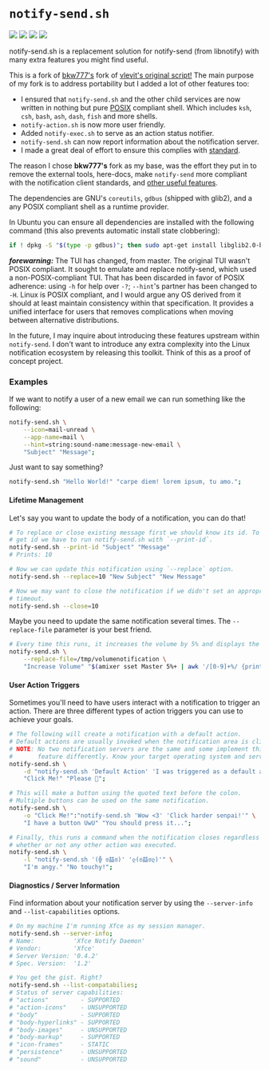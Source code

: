 # `notify-send.sh`
[![](https://img.shields.io/badge/version-SemVer-informational)](https://semver.org/)
[![](https://img.shields.io/badge/shell-POSIX-informational)](https://pubs.opengroup.org/onlinepubs/9699919799)
[![](https://img.shields.io/badge/linter-ShellCheck-informational)](https://github.com/koalaman/shellcheck)
![](https://img.shields.io/badge/build-untested-important)

notify-send.sh is a replacement solution for notify-send (from
libnotify) with many extra features you might find useful.

This is a fork of [bkw777's][bkw777] fork of [vlevit's original script!][vlevit]
The main purpose of my fork is to address portability but I added a lot of
other features too:
 * I ensured that `notify-send.sh` and the other child services are now
   written in nothing but pure [POSIX][POSIX] compliant shell. Which includes
   `ksh`, `csh`, `bash`, `ash`, `dash`, `fish` and more shells.
 * `notify-action.sh` is now more user friendly.
 * Added `notify-exec.sh` to serve as an action status notifier.
 * `notify-send.sh` can now report information about the notification server.
 * I made a great deal of effort to ensure this complies with [standard][standard].

The reason I chose **bkw777's** fork as my base, was the effort they put in
to remove the external tools, here-docs, make `notify-send` more compliant
with the notification client standards, and [other useful features][big-changes].

The dependencies are GNU's `coreutils`, `gdbus` (shipped with glib2), and a any
POSIX compliant shell as a runtime provider.

In Ubuntu you can ensure all dependencies are installed with the
following command (this also prevents automatic install state clobbering):

```sh
if ! dpkg -S "$(type -p gdbus)"; then sudo apt-get install libglib2.0-bin; fi;
```

***forewarning:*** The TUI has changed, from master. The original TUI wasn't
POSIX compliant. It sought to emulate and replace notify-send, which used
a non-POSIX-compliant TUI. That has been discarded in favor of POSIX adherence:
using `-h` for help over `-?`; `--hint`'s partner has been changed to `-H`.
Linux is POSIX compliant, and I would argue any OS derived from it should at
least maintain consistency within that specification. It provides
a unified interface for users that removes complications when moving between
alternative distributions.

In the future, I may inquire about introducing these features upstream within
`notify-send`. I don't want to introduce any extra complexity into the
Linux notification ecosystem by releasing this toolkit. Think of this as a
proof of concept project.

### Examples

If we want to notify a user of a new email we can run something like the following:
```sh
notify-send.sh \
	--icon=mail-unread \
	--app-name=mail \
	--hint=string:sound-name:message-new-email \
	"Subject" "Message";
```

Just want to say something?
```sh
notify-send.sh "Hello World!" "carpe diem! lorem ipsum, tu amo.";
```


#### Lifetime Management
Let's say you want to update the body of a notification, you can do that!
```sh
# To replace or close existing message first we should know its id. To
# get id we have to run notify-send.sh with `--print-id`.
notify-send.sh --print-id "Subject" "Message"
# Prints: 10

# Now we can update this notification using `--replace` option.
notify-send.sh --replace=10 "New Subject" "New Message"

# Now we may want to close the notification if we didn't set an appropriate
# timeout.
notify-send.sh --close=10
```

Maybe you need to update the same notification several times.
The `--replace-file` parameter is your best friend.
```sh
# Every time this runs, it increases the volume by 5% and displays the new volume.
notify-send.sh \
	--replace-file=/tmp/volumenotification \
	"Increase Volume" "$(amixer sset Master 5%+ | awk '/[0-9]+%/ {print $2,$5}')"
```


#### User Action Triggers

Sometimes you'll need to have users interact with a notification to trigger
an action. There are three different types of action triggers you can use
to achieve your goals.

```sh
# The following will create a notification with a default action.
# Default actions are usually invoked when the notification area is clicked.
# NOTE: No two notification servers are the same and some implement this
#       feature differently. Know your target operating system and server.
notify-send.sh \
	-d "notify-send.sh 'Default Action' 'I was triggered as a default action!'" \
	"Click Me!" "Please 🥺";

# This will make a button using the quoted text before the colon.
# Multiple buttons can be used on the same notification.
notify-send.sh \
	-o "Click Me!":"notify-send.sh 'Wow <3' 'Click harder senpai!'" \
	"I have a button UwU" "You should press it...";

# Finally, this runs a command when the notification closes regardless of
# whether or not any other action was executed.
notify-send.sh \
	-l "notify-send.sh '(╬ ಠ益ಠ)' 'ლ(ಠ益ಠლ)'" \
	"I'm angy." "No touchy!";
```

#### Diagnostics / Server Information

Find information about your notification server by using the
`--server-info` and `--list-capabilities` options.

```sh
# On my machine I'm running Xfce as my session manager.
notify-send.sh --server-info;
# Name:           'Xfce Notify Daemon'
# Vendor:         'Xfce'
# Server Version: '0.4.2'
# Spec. Version:  '1.2'
```

```sh
# You get the gist. Right?
notify-send.sh --list-compatabilies;
# Status of server capabilities:
# "actions"         - SUPPORTED
# "action-icons"    - UNSUPPORTED
# "body"            - SUPPORTED
# "body-hyperlinks" - SUPPORTED
# "body-images"     - UNSUPPORTED
# "body-markup"     - SUPPORTED
# "icon-frames"     - STATIC
# "persistence"     - UNSUPPORTED
# "sound"           - UNSUPPORTED
```


[vlevit]: https://github.com/vlevit/notify-send.sh
[bkw777]: https://github.com/bkw777/notify-send.sh
[POSIX]: https://pubs.opengroup.org/onlinepubs/9699919799
[coreutils]: https://git.savannah.gnu.org/cgit/coreutils.git/tree/README?h=v8.27#n8
[big-changes]: https://github.com/bkw777/mainline/blob/master/lib/notify_send/mainline_changes.txt
[standard]: https://developer.gnome.org/notification-spec/
